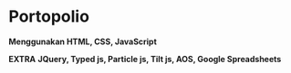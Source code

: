 # Portopolio

**Menggunakan HTML, CSS, JavaScript**

**EXTRA**
**JQuery, Typed js, Particle js, Tilt js, AOS, Google Spreadsheets**
